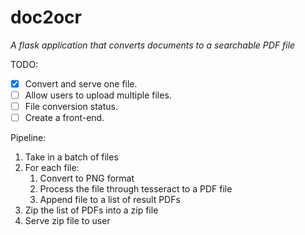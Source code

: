 # doc2ocr
*A flask application that converts documents to a searchable PDF file*

TODO:
- [x] Convert and serve one file.
- [ ] Allow users to upload multiple files.
- [ ] File conversion status.
- [ ] Create a front-end.

Pipeline:
1. Take in a batch of files
2. For each file:
    1. Convert to PNG format
    2. Process the file through tesseract to a PDF file
    3. Append file to a list of result PDFs
3. Zip the list of PDFs into a zip file
4. Serve zip file to user
